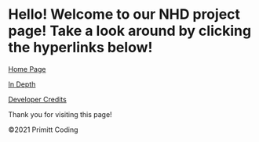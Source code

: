 # Hello! Welcome to our NHD project page! Take a look around by clicking the hyperlinks below!

[Home Page](/home)

[In Depth](/indepth)

[Developer Credits](/devcredits)


Thank you for visiting this page!



<p font-size="3" font-align="center">©2021 Primitt Coding